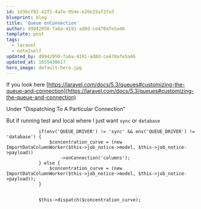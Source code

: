 ```yaml
---
id: 1d3bcf82-42f2-4afe-954e-e20e25af2fa3
blueprint: blog
title: 'Queue onConnection'
author: d9942950-fa6a-4191-ad8d-ce470afe5a46
template: post
tags:
  - laravel
  - note2self
updated_by: d9942950-fa6a-4191-ad8d-ce470afe5a46
updated_at: 1655430617
hero_image: default-hero.jpg
---
```

If you look here [https://laravel.com/docs/5.3/queues#customizing-the-queue-and-connection](https://laravel.com/docs/5.3/queues#customizing-the-queue-and-connection)

Under "Dispatching To A Particular Connection"

But if running test and local where I just want `sync` or `database`

```
            if(env('QUEUE_DRIVER') != 'sync' && env('QUEUE_DRIVER') != 'database') {
                $concentration_curve = (new ImportDataColumnWorker($this->job_notice->model, $this->job_notice->payload))
                    ->onConnection('columns');
            } else {
                $concentration_curve = (new ImportDataColumnWorker($this->job_notice->model, $this->job_notice->payload));
            }


            $this->dispatch($concentration_curve);
```
